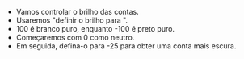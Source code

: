 - Vamos controlar o brilho das contas.
- Usaremos "definir o brilho para ".
- 100 é branco puro, enquanto -100 é preto puro.
- Começaremos com 0 como neutro.
- Em seguida, defina-o para -25 para obter uma conta mais escura.
